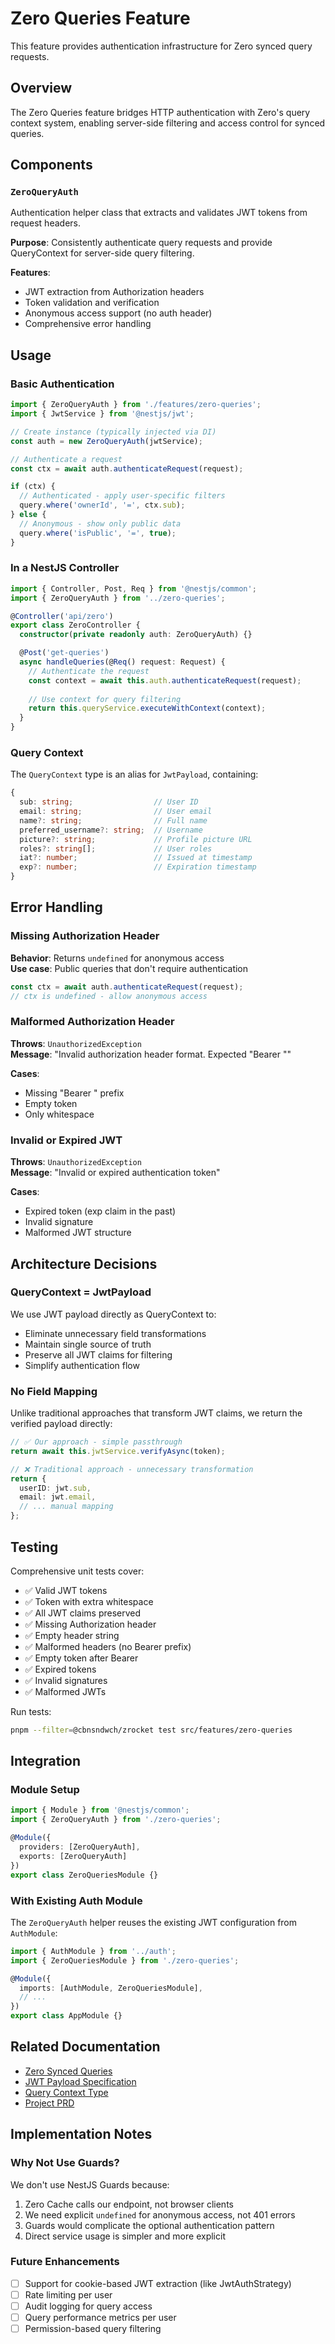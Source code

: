 # Zero Queries Feature

This feature provides authentication infrastructure for Zero synced query requests.

## Overview

The Zero Queries feature bridges HTTP authentication with Zero's query context system, enabling server-side filtering and access control for synced queries.

## Components

### `ZeroQueryAuth`

Authentication helper class that extracts and validates JWT tokens from request headers.

**Purpose**: Consistently authenticate query requests and provide QueryContext for server-side query filtering.

**Features**:
- JWT extraction from Authorization headers
- Token validation and verification
- Anonymous access support (no auth header)
- Comprehensive error handling

## Usage

### Basic Authentication

```typescript
import { ZeroQueryAuth } from './features/zero-queries';
import { JwtService } from '@nestjs/jwt';

// Create instance (typically injected via DI)
const auth = new ZeroQueryAuth(jwtService);

// Authenticate a request
const ctx = await auth.authenticateRequest(request);

if (ctx) {
  // Authenticated - apply user-specific filters
  query.where('ownerId', '=', ctx.sub);
} else {
  // Anonymous - show only public data
  query.where('isPublic', '=', true);
}
```

### In a NestJS Controller

```typescript
import { Controller, Post, Req } from '@nestjs/common';
import { ZeroQueryAuth } from '../zero-queries';

@Controller('api/zero')
export class ZeroController {
  constructor(private readonly auth: ZeroQueryAuth) {}

  @Post('get-queries')
  async handleQueries(@Req() request: Request) {
    // Authenticate the request
    const context = await this.auth.authenticateRequest(request);
    
    // Use context for query filtering
    return this.queryService.executeWithContext(context);
  }
}
```

### Query Context

The `QueryContext` type is an alias for `JwtPayload`, containing:

```typescript
{
  sub: string;                  // User ID
  email: string;                // User email
  name?: string;                // Full name
  preferred_username?: string;  // Username
  picture?: string;             // Profile picture URL
  roles?: string[];             // User roles
  iat?: number;                 // Issued at timestamp
  exp?: number;                 // Expiration timestamp
}
```

## Error Handling

### Missing Authorization Header

**Behavior**: Returns `undefined` for anonymous access  
**Use case**: Public queries that don't require authentication

```typescript
const ctx = await auth.authenticateRequest(request);
// ctx is undefined - allow anonymous access
```

### Malformed Authorization Header

**Throws**: `UnauthorizedException`  
**Message**: "Invalid authorization header format. Expected \"Bearer <token>\""

**Cases**:
- Missing "Bearer " prefix
- Empty token
- Only whitespace

### Invalid or Expired JWT

**Throws**: `UnauthorizedException`  
**Message**: "Invalid or expired authentication token"

**Cases**:
- Expired token (exp claim in the past)
- Invalid signature
- Malformed JWT structure

## Architecture Decisions

### QueryContext = JwtPayload

We use JWT payload directly as QueryContext to:
- Eliminate unnecessary field transformations
- Maintain single source of truth
- Preserve all JWT claims for filtering
- Simplify authentication flow

### No Field Mapping

Unlike traditional approaches that transform JWT claims, we return the verified payload directly:

```typescript
// ✅ Our approach - simple passthrough
return await this.jwtService.verifyAsync(token);

// ❌ Traditional approach - unnecessary transformation
return {
  userID: jwt.sub,
  email: jwt.email,
  // ... manual mapping
};
```

## Testing

Comprehensive unit tests cover:
- ✅ Valid JWT tokens
- ✅ Token with extra whitespace
- ✅ All JWT claims preserved
- ✅ Missing Authorization header
- ✅ Empty header string
- ✅ Malformed headers (no Bearer prefix)
- ✅ Empty token after Bearer
- ✅ Expired tokens
- ✅ Invalid signatures
- ✅ Malformed JWTs

Run tests:
```bash
pnpm --filter=@cbnsndwch/zrocket test src/features/zero-queries
```

## Integration

### Module Setup

```typescript
import { Module } from '@nestjs/common';
import { ZeroQueryAuth } from './zero-queries';

@Module({
  providers: [ZeroQueryAuth],
  exports: [ZeroQueryAuth]
})
export class ZeroQueriesModule {}
```

### With Existing Auth Module

The `ZeroQueryAuth` helper reuses the existing JWT configuration from `AuthModule`:

```typescript
import { AuthModule } from '../auth';
import { ZeroQueriesModule } from './zero-queries';

@Module({
  imports: [AuthModule, ZeroQueriesModule],
  // ...
})
export class AppModule {}
```

## Related Documentation

- [Zero Synced Queries](https://rocicorp.dev/docs/zero/synced-queries)
- [JWT Payload Specification](../../../../../libs/zrocket-contracts/src/auth/index.ts)
- [Query Context Type](../../../../../libs/zrocket-contracts/src/queries/context.ts)
- [Project PRD](../../../../../docs/projects/zrocket-synced-queries/PRD.md)

## Implementation Notes

### Why Not Use Guards?

We don't use NestJS Guards because:
1. Zero Cache calls our endpoint, not browser clients
2. We need explicit `undefined` for anonymous access, not 401 errors
3. Guards would complicate the optional authentication pattern
4. Direct service usage is simpler and more explicit

### Future Enhancements

- [ ] Support for cookie-based JWT extraction (like JwtAuthStrategy)
- [ ] Rate limiting per user
- [ ] Audit logging for query access
- [ ] Query performance metrics per user
- [ ] Permission-based query filtering
